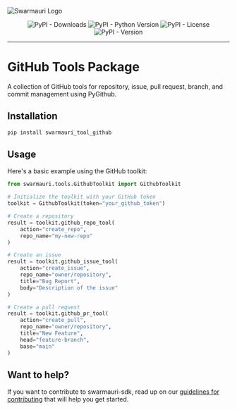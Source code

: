 ![Swarmauri Logo](https://res.cloudinary.com/dbjmpekvl/image/upload/v1730099724/Swarmauri-logo-lockup-2048x757_hww01w.png)

<div align="center">

![PyPI - Downloads](https://img.shields.io/pypi/dm/swarmauri_toolkit_github)
![PyPI - Python Version](https://img.shields.io/pypi/pyversions/swarmauri-tool-github)
![PyPI - License](https://img.shields.io/pypi/l/swarmauri_tool_github)
![PyPI - Version](https://img.shields.io/pypi/v/swarmauri-tool-github?label=swarmauri_tool_github&color=green)

</div>

---

# GitHub Tools Package

A collection of GitHub tools for repository, issue, pull request, branch, and commit management using PyGithub.

## Installation

```bash
pip install swarmauri_tool_github
```

## Usage

Here's a basic example using the GitHub toolkit:

```python
from swarmauri.tools.GithubToolkit import GithubToolkit

# Initialize the toolkit with your GitHub token
toolkit = GithubToolkit(token="your_github_token")

# Create a repository
result = toolkit.github_repo_tool(
    action="create_repo",
    repo_name="my-new-repo"
)

# Create an issue
result = toolkit.github_issue_tool(
    action="create_issue",
    repo_name="owner/repository",
    title="Bug Report",
    body="Description of the issue"
)

# Create a pull request
result = toolkit.github_pr_tool(
    action="create_pull",
    repo_name="owner/repository",
    title="New Feature",
    head="feature-branch",
    base="main"
)
```

## Want to help?

If you want to contribute to swarmauri-sdk, read up on our [guidelines for contributing](https://github.com/swarmauri/swarmauri-sdk/blob/master/contributing.md) that will help you get started.

